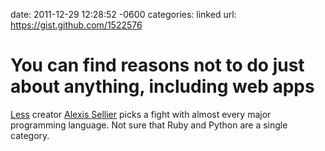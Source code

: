date: 2011-12-29 12:28:52 -0600
categories: linked
url: https://gist.github.com/1522576

# You can find reasons not to do just about anything, including web apps

[Less](http://lesscss.org/) creator [Alexis
Sellier](http://twitter.com/cloudhead) picks a fight with almost every
major programming language. Not sure that Ruby and Python are a single
category.
